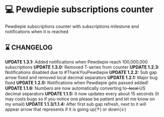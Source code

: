 # 💻 Pewdiepie subscriptions counter
Pewdiepie subscriptions counter with subscriptions milestone and notifications when it is reached

## ⌛️ CHANGELOG
**UPDATE 1.3.1:** Added notifications when Pewdiepie reach 100,000,000 subscriptions
**UPDATE 1.3.0:** Removed T-series from counter
**UPDATE 1.2.3:** Notifications disabled due to #ThankYouPewdiepie
**UPDATE 1.2.2:** Sub gap arrow fixed and removed local decimal separators
**UPDATE 1.2.1:** Major bug fixed
**UPDATE 1.2.0:** Notifications when Pewdiepie gets passed added!
**UPDATE 1.1.6:** Numbers are now automatically converting to ̶ l̶o̶c̶a̶l̶  US decimal separators
**UPDATE 1.1.5:** It now updates every about 15 seconds (It may costs bugs so if you notice one please be patient and let me know on my email)
**UPDATE 1.1.3/1.1.4:** After first sub gap refresh, next to it will appear arrow that represents if it is going up(↑) or down(↓)